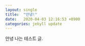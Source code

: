 ```yaml
---
layout: single
title:  "안녕!"
date:   2020-04-03 12:16:53 +0900
categories: jekyll update
---
```


안녕 나는 테스트 글.

